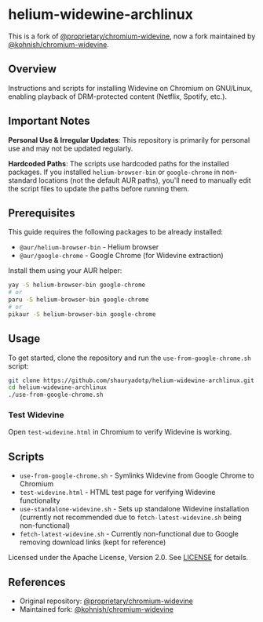 # helium-widewine-archlinux

This is a fork of [@proprietary/chromium-widevine](https://github.com/proprietary/chromium-widevine), now a fork maintained by [@kohnish/chromium-widevine](https://github.com/kohnish/chromium-widevine).

## Overview

Instructions and scripts for installing Widevine on Chromium on GNU/Linux, enabling playback of DRM-protected content (Netflix, Spotify, etc.).

## Important Notes

**Personal Use & Irregular Updates**: This repository is primarily for personal use and may not be updated regularly.

**Hardcoded Paths**: The scripts use hardcoded paths for the installed packages. If you installed `helium-browser-bin` or `google-chrome` in non-standard locations (not the default AUR paths), you'll need to manually edit the script files to update the paths before running them.

## Prerequisites

This guide requires the following packages to be already installed:

- `@aur/helium-browser-bin` - Helium browser
- `@aur/google-chrome` - Google Chrome (for Widevine extraction)

Install them using your AUR helper:

```bash
yay -S helium-browser-bin google-chrome
# or
paru -S helium-browser-bin google-chrome
# or
pikaur -S helium-browser-bin google-chrome
```

## Usage

To get started, clone the repository and run the `use-from-google-chrome.sh` script:

```bash
git clone https://github.com/shauryadotp/helium-widewine-archlinux.git
cd helium-widewine-archlinux
./use-from-google-chrome.sh
```

### Test Widevine

Open `test-widevine.html` in Chromium to verify Widevine is working.

## Scripts

- `use-from-google-chrome.sh` - Symlinks Widevine from Google Chrome to Chromium
- `test-widevine.html` - HTML test page for verifying Widevine functionality
- `use-standalone-widevine.sh` - Sets up standalone Widevine installation (currently not recommended due to `fetch-latest-widevine.sh` being non-functional)
- `fetch-latest-widevine.sh` - Currently non-functional due to Google removing download links (kept for reference)

Licensed under the Apache License, Version 2.0. See [LICENSE](./LICENSE) for details.

## References

- Original repository: [@proprietary/chromium-widevine](https://github.com/proprietary/chromium-widevine)
- Maintained fork: [@kohnish/chromium-widevine](https://github.com/kohnish/chromium-widevine)
